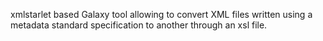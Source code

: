 xmlstarlet based Galaxy tool allowing to convert XML files written using a metadata standard specification to another through an xsl file.
